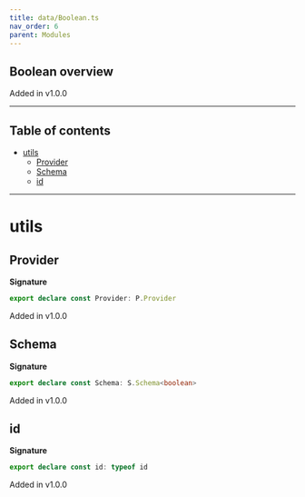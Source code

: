 ```yaml
---
title: data/Boolean.ts
nav_order: 6
parent: Modules
---
```


## Boolean overview

Added in v1.0.0

---

<h2 class="text-delta">Table of contents</h2>

- [utils](#utils)
  - [Provider](#provider)
  - [Schema](#schema)
  - [id](#id)

---

# utils

## Provider

**Signature**

```ts
export declare const Provider: P.Provider
```

Added in v1.0.0

## Schema

**Signature**

```ts
export declare const Schema: S.Schema<boolean>
```

Added in v1.0.0

## id

**Signature**

```ts
export declare const id: typeof id
```

Added in v1.0.0

